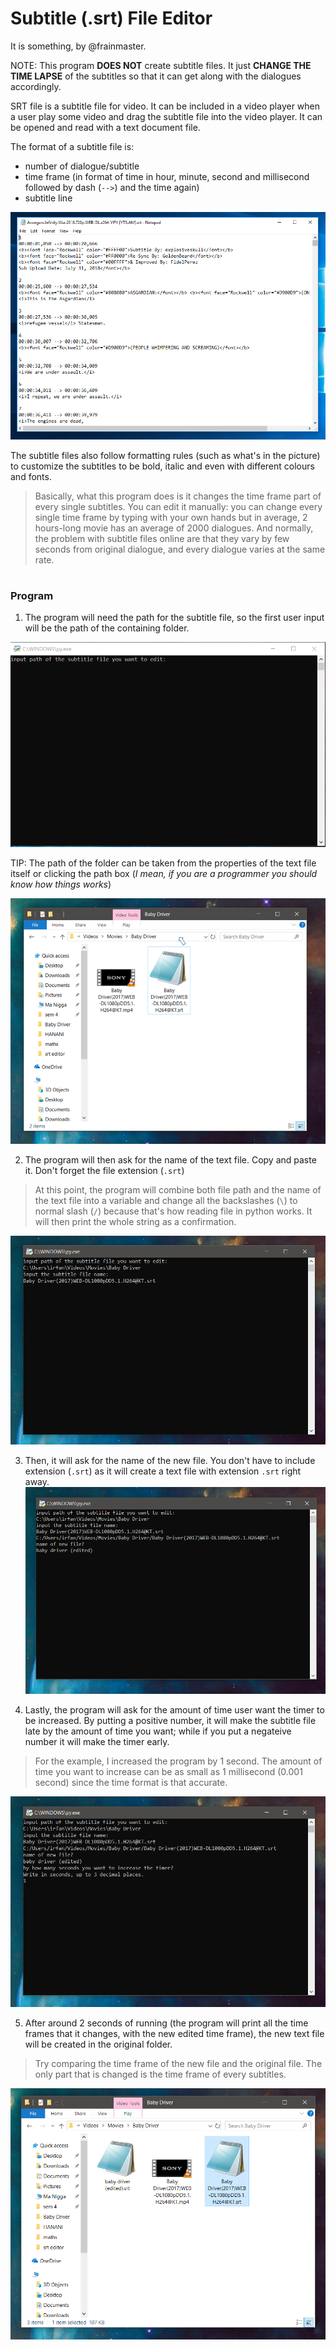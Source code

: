 # Subtitle (.srt) File Editor
It is something, by @frainmaster.

NOTE: This program **DOES NOT** create subtitle files. It just **CHANGE THE TIME LAPSE** of the subtitles so that it can
get along with the dialogues accordingly.

SRT file is a subtitle file for video. It can be included in a video player when a user play some video and drag the subtitle file into the video player. It can be opened and read with a text document file.

The format of a subtitle file is:
* number of dialogue/subtitle
* time frame (in format of time in hour, minute, second and millisecond followed by dash (`-->`) and the time again)
* subtitle line

![](https://github.com/frainmaster/Subtitle-.srt-file-editor/blob/master/sub.PNG)

The subtitle files also follow formatting rules (such as what's in the picture) to customize the subtitles to be bold, italic and even with different colours and fonts.

> Basically, what this program does is it changes the time frame part of every single subtitles. You can edit it manually: you can change every single time frame by typing with your own hands but in average, 2 hours-long movie has an average of 2000 dialogues. And normally, the problem with subtitle files online are that they vary by few seconds from original dialogue, and every dialogue varies at the same rate.

#
### Program

1. The program will need the path for the subtitle file, so the first user input will be the path of the containing folder.

![](https://github.com/frainmaster/Subtitle-.srt-file-editor/blob/master/1.PNG)

TIP: The path of the folder can be taken from the properties of the text file itself or clicking the path box (*I mean, if you are a programmer you should know how things works*)

![](https://github.com/frainmaster/Subtitle-.srt-file-editor/blob/master/2.PNG)

2. The program will then ask for the name of the text file. Copy and paste it. Don't forget the file extension (`.srt`)

> At this point, the program will combine both file path and the name of the text file into a variable and change all the backslashes (`\`) to normal slash (`/`) because that's how reading file in python works. It will then print the whole string as a confirmation.

![](https://github.com/frainmaster/Subtitle-.srt-file-editor/blob/master/3.PNG)

3. Then, it will ask for the name of the new file. You don't have to include extension (`.srt`) as it will create a text file with extension `.srt` right away.
![](https://github.com/frainmaster/Subtitle-.srt-file-editor/blob/master/4.PNG)

4. Lastly, the program will ask for the amount of time user want the timer to be increased. By putting a positive number, it will make the subtitle file late by the amount of time you want; while if you put a negateive number it will make the timer early.
> For the example, I increased the program by 1 second.
> The amount of time you want to increase can be as small as 1 millisecond (0.001 second) since the time format is that accurate.

![](https://github.com/frainmaster/Subtitle-.srt-file-editor/blob/master/5.PNG)

5. After around 2 seconds of running (the program will print all the time frames that it changes, with the new edited time frame), the new text file will be created in the original folder.
> Try comparing the time frame of the new file and the original file. The only part that is changed is the time frame of every subtitles.

![](https://github.com/frainmaster/Subtitle-.srt-file-editor/blob/master/6.PNG)

#
